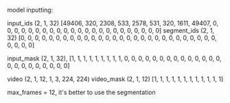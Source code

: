 model inputting:


input_ids (2, 1, 32)
            [49406,   320,  2308,   533,  2578,   531,   320,  1611, 49407,     0,
              0,     0,     0,     0,     0,     0,     0,     0,     0,     0,
              0,     0,     0,     0,     0,     0,     0,     0,     0,     0,
              0,     0]
segment_ids (2, 1, 32)
            [0, 0, 0, 0, 0, 0, 0, 0, 0, 0, 0, 0, 0, 0, 0, 0, 0, 0, 0, 0, 0, 0, 0, 0, 0, 0, 0, 0, 0, 0, 0, 0]

input_mask (2, 1, 32),
            [1, 1, 1, 1, 1, 1, 1, 1, 1, 0, 0, 0, 0, 0, 0, 0, 0, 0, 0, 0, 0, 0, 0, 0, 0, 0, 0, 0, 0, 0, 0, 0]

video (2, 1, 12, 1, 3, 224, 224)
video_mask (2, 1, 12)
        [1, 1, 1, 1, 1, 1, 1, 1, 1, 1, 1, 1]


max_frames = 12, it's better to use the segmentation
